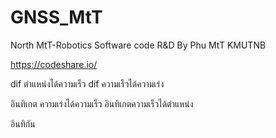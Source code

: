 # GNSS_MtT
 North MtT-Robotics Software code R&D By Phu MtT KMUTNB


https://codeshare.io/


dif ตำแหน่งได้ความเร็ว dif ความเร็วได้ความเร่ง 

อินทิเกต ความเร่งได้ความเร็ว อินทิเกตความเร็วได้ตำแหน่ง

อินทิกัน 
